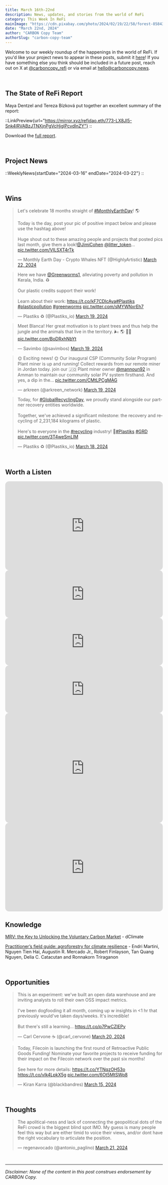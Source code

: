 ```yaml
---
title: March 16th-22nd
description: News, updates, and stories from the world of ReFi
category: This Week In ReFi
mainImage: "https://cdn.pixabay.com/photo/2024/02/19/22/58/forest-8584311_1280.jpg"
date: "March 22nd, 2024"
author: "CARBON Copy Team"
authorSlug: "carbon-copy-team"
---
```


Welcome to our weekly roundup of the happenings in the world of ReFi. If you'd like your project news to appear in these posts, submit it [here](https://baserow.io/form/Bvg1VhbZvYjYDyylflMoYvqPA7Gogg1GDeTjzO8ku-o)! If you have something else you think should be included in a future post, reach out on X at [@carboncopy_refi](https://x.com/carboncopy_refi) or via email at hello@carboncopy.news.

<br>

## The State of ReFi Report

Maya Dentzel and Tereza Bízková put together an excellent summary of the report:

::LinkPreview{url="https://mirror.xyz/refidao.eth/773-LX8Jl5-Snk4lRVABzJTNXjnPgVcHjglPcvdInZY"}
::

Download the <a href="/reports/The%20State%20of%20ReFi%20Report%202024.pdf" target="_blank">full report</a>.

<br>

## Project News

::WeeklyNews{startDate="2024-03-16" endDate="2024-03-22"}
::

<br>

## Wins

<blockquote class="twitter-tweet"><p lang="en" dir="ltr">Let&#39;s celebrate 18 months straight of <a href="https://twitter.com/hashtag/MonthlyEarthDay?src=hash&amp;ref_src=twsrc%5Etfw">#MonthlyEarthDay</a>! 🌎<br><br>Today is the day, post your pic of positive impact below and please use the hashtag above!<br><br>Huge shout out to these amazing people and projects that posted pics last month, give them a look!<a href="https://twitter.com/JimiCohen?ref_src=twsrc%5Etfw">@JimiCohen</a> <a href="https://twitter.com/litter_token?ref_src=twsrc%5Etfw">@litter_token</a>… <a href="https://t.co/VILSXT4rTk">pic.twitter.com/VILSXT4rTk</a></p>&mdash; Monthly Earth Day - Crypto Whales NFT (@HighlyArtistic) <a href="https://twitter.com/HighlyArtistic/status/1771013048586711161?ref_src=twsrc%5Etfw">March 22, 2024</a></blockquote>

<blockquote class="twitter-tweet"><p lang="en" dir="ltr">Here we have <a href="https://twitter.com/Greenworms1?ref_src=twsrc%5Etfw">@Greenworms1</a>, alleviating poverty and pollution in Kerala, India. ♻️<br><br>Our plastic credits support their work!<br><br>Learn about their work: <a href="https://t.co/kF7CDlcAya">https://t.co/kF7CDlcAya</a><a href="https://twitter.com/hashtag/Plastiks?src=hash&amp;ref_src=twsrc%5Etfw">#Plastiks</a> <a href="https://twitter.com/hashtag/plasticpollution?src=hash&amp;ref_src=twsrc%5Etfw">#plasticpollution</a> <a href="https://twitter.com/hashtag/greenworms?src=hash&amp;ref_src=twsrc%5Etfw">#greenworms</a> <a href="https://t.co/sMYWNxrEh7">pic.twitter.com/sMYWNxrEh7</a></p>&mdash; Plastiks ♻️ (@Plastiks_io) <a href="https://twitter.com/Plastiks_io/status/1770118691440504944?ref_src=twsrc%5Etfw">March 19, 2024</a></blockquote>

<blockquote class="twitter-tweet"><p lang="en" dir="ltr">Meet Blanca! Her great motivation is to plant trees and thus help the jungle and the animals that live in the territory. 🌬 🌎 🫶🏽 <a href="https://t.co/BoDRxhNbYt">pic.twitter.com/BoDRxhNbYt</a></p>&mdash; Savimbo (@savimbos) <a href="https://twitter.com/savimbos/status/1770186006072832201?ref_src=twsrc%5Etfw">March 19, 2024</a></blockquote>

<blockquote class="twitter-tweet"><p lang="en" dir="ltr">🌞 Exciting news! 🌞 Our inaugural CSP (Community Solar Program) Plant miner is up and running! Collect rewards from our remote miner in Jordan today. join our 🇯🇴 Plant miner owner <a href="https://twitter.com/mannoun92?ref_src=twsrc%5Etfw">@mannoun92</a> in Amman to maintain our community solar PV system firsthand. And yes, a dip in the… <a href="https://t.co/CMtLPCgMAG">pic.twitter.com/CMtLPCgMAG</a></p>&mdash; arkreen (@arkreen_network) <a href="https://twitter.com/arkreen_network/status/1770052182253199605?ref_src=twsrc%5Etfw">March 19, 2024</a></blockquote>

<blockquote class="twitter-tweet"><p lang="en" dir="ltr">Today, for <a href="https://twitter.com/hashtag/GlobalRecyclingDay?src=hash&amp;ref_src=twsrc%5Etfw">#GlobalRecyclingDay</a>, we proudly stand alongside our partner recovery entities worldwide.<br><br>Together, we&#39;ve achieved a significant milestone: the recovery and recycling of 2,231,184 kilograms of plastic.<br><br>Here&#39;s to everyone in the <a href="https://twitter.com/hashtag/recycling?src=hash&amp;ref_src=twsrc%5Etfw">#recycling</a> industry! 🥂<a href="https://twitter.com/hashtag/Plastiks?src=hash&amp;ref_src=twsrc%5Etfw">#Plastiks</a> <a href="https://twitter.com/hashtag/GRD?src=hash&amp;ref_src=twsrc%5Etfw">#GRD</a> <a href="https://t.co/3T4weSmLIM">pic.twitter.com/3T4weSmLIM</a></p>&mdash; Plastiks ♻️ (@Plastiks_io) <a href="https://twitter.com/Plastiks_io/status/1769688290146271465?ref_src=twsrc%5Etfw">March 18, 2024</a></blockquote>

<br>

## Worth a Listen

<iframe width="100%" style="border-radius:12px; aspect-ratio: 16/9" src="https://www.youtube.com/embed/-IY7c2Yeejg?si=25BUGsWtIDGJI9g4" title="YouTube video player" frameborder="0" allow="accelerometer; autoplay; clipboard-write; encrypted-media; gyroscope; picture-in-picture; web-share" referrerpolicy="strict-origin-when-cross-origin" allowfullscreen></iframe>

<br>

<iframe style="border-radius:12px" src="https://open.spotify.com/embed/episode/6JkEPD0uoTHAFloBcHTNPp?utm_source=generator" width="100%" height="152" frameBorder="0" allowfullscreen="" allow="autoplay; clipboard-write; encrypted-media; fullscreen; picture-in-picture" loading="lazy"></iframe>

<br>

<iframe style="border-radius:12px" src="https://open.spotify.com/embed/episode/2is0YWs3M74QyPbz1Qaz8w?utm_source=generator" width="100%" height="152" frameBorder="0" allowfullscreen="" allow="autoplay; clipboard-write; encrypted-media; fullscreen; picture-in-picture" loading="lazy"></iframe>

<br>

<iframe style="border-radius:12px" src="https://open.spotify.com/embed/episode/6FXqwAlG2kumlZKWcDDNYp?utm_source=generator" width="100%" height="152" frameBorder="0" allowfullscreen="" allow="autoplay; clipboard-write; encrypted-media; fullscreen; picture-in-picture" loading="lazy"></iframe>

<br>

<iframe width="100%" style="border-radius:12px; aspect-ratio: 16/9" src="https://open.spotify.com/embed/episode/2kuOH2oSv0dUOFyWaJSRMv/video?utm_source=generator" width="624" height="351" frameBorder="0" allowfullscreen="" allow="autoplay; clipboard-write; encrypted-media; fullscreen; picture-in-picture" loading="lazy"></iframe>

<br>

<iframe width="100%" style="border-radius:12px; aspect-ratio: 16/9" src="https://www.youtube.com/embed/Xsk5KnFcDXY?si=0rhVit1hwIPGOTqF" title="YouTube video player" frameborder="0" allow="accelerometer; autoplay; clipboard-write; encrypted-media; gyroscope; picture-in-picture; web-share" referrerpolicy="strict-origin-when-cross-origin" allowfullscreen></iframe>

<br>

## Knowledge

<i class="bi bi-globe"></i> <a href="https://blog.dclimate.net/mrv-the-key-to-unlocking-the-voluntary-carbon-market/" target="_blank">MRV: the Key to Unlocking the Voluntary Carbon Market</a> - dClimate

<i class="bi bi-globe"></i> <a href="https://apps.worldagroforestry.org/region/sea/publications/detail?pubID=4750&fbclid=IwAR2J-ALkKRlnG-CFfTNJRo1kpT5u6zhJ3LYG-WFGiPDusHpyp4zLRbEiLqU" target="_blank">Practitioner’s field guide: agroforestry for climate resilience</a> - Endri Martini, Nguyen Tien Hai, Augustin R. Mercado Jr., Robert Finlayson, Tan Quang Nguyen, Delia C. Catacutan and Ronnakorn Triraganon

<br>

## Opportunities

<blockquote class="twitter-tweet"><p lang="en" dir="ltr">This is an experiment: we&#39;ve built an open data warehouse and are inviting analysts to roll their own OSS impact metrics.<br><br>I&#39;ve been dogfooding it all month, coming up w insights in &lt;1 hr that previously would&#39;ve taken days/weeks. It&#39;s incredible!<br><br>But there&#39;s still a learning… <a href="https://t.co/p7PwCZlEPy">https://t.co/p7PwCZlEPy</a></p>&mdash; Carl Cervone ☕️ (@carl_cervone) <a href="https://twitter.com/carl_cervone/status/1770428764721160308?ref_src=twsrc%5Etfw">March 20, 2024</a></blockquote>

<blockquote class="twitter-tweet"><p lang="en" dir="ltr">Today, Filecoin is launching the first round of Retroactive Public Goods Funding! Nominate your favorite projects to receive funding for their impact on the Filecoin network over the past six months!<br><br>See here for more details: <a href="https://t.co/YTNqzOH53o">https://t.co/YTNqzOH53o</a> <a href="https://t.co/vlk4LpkX5g">https://t.co/vlk4LpkX5g</a> <a href="https://t.co/6Ot5MtSWp8">pic.twitter.com/6Ot5MtSWp8</a></p>&mdash; Kiran Karra (@blackbandres) <a href="https://twitter.com/blackbandres/status/1768733768205140127?ref_src=twsrc%5Etfw">March 15, 2024</a></blockquote>

<br>

## Thoughts

<blockquote class="twitter-tweet"><p lang="en" dir="ltr">The apolitical-ness and lack of connecting the geopolitical dots of the ReFi crowd is the biggest blind spot IMO. My guess is many people feel this way but are either timid to voice their views, and/or dont have the right vocabulary to articulate the position.</p>&mdash; regenavocado (@antonio_paglino) <a href="https://twitter.com/antonio_paglino/status/1770828824374079957?ref_src=twsrc%5Etfw">March 21, 2024</a></blockquote>

<br>

***

*Disclaimer: None of the content in this post construes endorsement by CARBON Copy.*  
